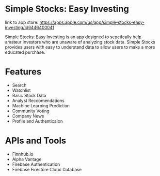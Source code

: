 # Simple Stocks: Easy Investing

link to app store: https://apps.apple.com/us/app/simple-stocks-easy-investing/id6446400041

Simple Stocks: Easy Investing is an app designed to sepcifcally help amateur investors who are unaware of analyzing stock data. Simple Stocks provides users with easy to understand data to allow users to make a more educated purchase. 

# Features

- Search
- Watchlist
- Basic Stock Data
- Analyst Reccomendations
- Machine Learning Prediction
- Community Voting
- Company News
- Profile and Authenticaion

# APIs and Tools

- Finnhub.io
- Alpha Vantage
- Firebase Authentication
- Firebase Firestore Cloud Database
